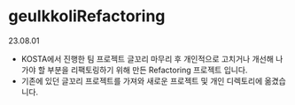 # geulkkoliRefactoring

23.08.01 
- KOSTA에서 진행한 팀 프로젝트 글꼬리 마무리 후 개인적으로 고치거나 개선해 나가야 할 부분을 리팩토링하기 위해 만든 Refactoring 프로젝트 입니다.
- 기존에 있던 글꼬리 프로젝트를 가져와 새로운 프로젝트 및 개인 디렉토리에 옮겼습니다.
